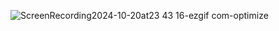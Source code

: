 

![ScreenRecording2024-10-20at23 43 16-ezgif com-optimize](https://github.com/user-attachments/assets/890a9adc-cfe3-411b-bcc9-48f1d7e24c89)
